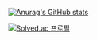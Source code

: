 [![Anurag's GitHub stats](https://github-readme-stats.vercel.app/api?username=Jinhyup-Mok&show_icons=true)](https://github.com/anuraghazra/github-readme-stats)


[![Solved.ac
프로필](http://mazassumnida.wtf/api/v2/generate_badge?boj=mokjh1117)](https://solved.ac/{handle})
